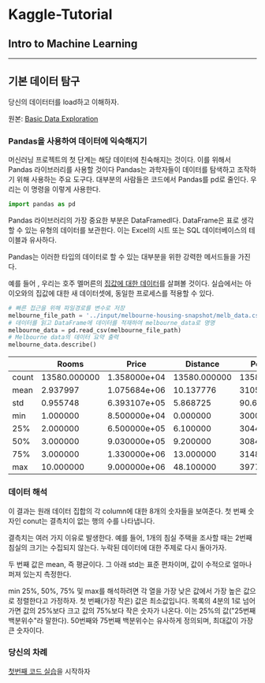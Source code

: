 # Kaggle-Tutorial

## Intro to Machine Learning

---

## 기본 데이터 탐구

당신의 데이터터를 load하고 이해하자.

원본: [Basic Data Exploration](https://www.kaggle.com/dansbecker/basic-data-exploration)

### Pandas을 사용하여 데이터에 익숙해지기

머신러닝 프로젝트의 첫 단계는 해당 데이터에 친숙해지는 것이다.
이를 위해서 Pandas 라이브러리를 사용할 것이다
Pandas는 과학자들이 데이터를 탐색하고 조작하기 위해 사용하는 주요 도구다.
대부분의 사람들은 코드에서 Pandas를 pd로 줄인다. 우리는 이 명령을 이렇게 사용한다.

```python
import pandas as pd
```

Pandas 라이브러리의 가장 중요한 부분은 DataFramedl다.
DataFrame은 표로 생각할 수 있는 유형의 데이터를 보관한다.
이는 Excel의 시트 또는 SQL 데이터베이스의 테이블과 유사하다.

Pandas는 이러한 타입의 데이터로 할 수 있는 대부분을 위한 강력한 메서드들을 가진다.

예를 들어 , 우리는 호주 멜머른의 [집값에 대한 데이터](https://www.kaggle.com/dansbecker/melbourne-housing-snapshot)를 살펴볼 것이다.
실습에서는 아이오와의 집값에 대한 새 데이터셋에, 동일한 프로세스를 적용할 수 있다.

```python
# 빠른 접근을 위해 파일경로를 변수로 저장
melbourne_file_path = '../input/melbourne-housing-snapshot/melb_data.csv'
# 데이터를 읽고 DataFrame에 데이터를 적재하여 melbourne_data로 명명
melbourne_data = pd.read_csv(melbourne_file_path) 
# Melbourne data의 데이터 요약 출력
melbourne_data.describe()
```

|       | Rooms        | Price        | Distance     | Postcode     | Bedroom2     | Bathroom     | Car          | Landsize      | BuildingArea | YearBuilt   | Lattitude    | Longtitude   | Propertycount |
|-------|--------------|--------------|--------------|--------------|--------------|--------------|--------------|---------------|--------------|-------------|--------------|--------------|---------------|
| count | 13580.000000 | 1.358000e+04 | 13580.000000 | 13580.000000 | 13580.000000 | 13580.000000 | 13518.000000 | 13580.000000  | 7130.000000  | 8205.000000 | 13580.000000 | 13580.000000 | 13580.000000  |
| mean  | 2.937997     | 1.075684e+06 | 10.137776    | 3105.301915  | 2.914728     | 1.534242     | 1.610075     | 558.416127    | 151.967650   | 1964.684217 | -37.809203   | 144.995216   | 7454.417378   |
| std   | 0.955748     | 6.393107e+05 | 5.868725     | 90.676964    | 0.965921     | 0.691712     | 0.962634     | 3990.669241   | 541.014538   | 37.273762   | 0.079260     | 0.103916     | 4378.581772   |
| min   | 1.000000     | 8.500000e+04 | 0.000000     | 3000.000000  | 0.000000     | 0.000000     | 0.000000     | 0.000000      | 0.000000     | 1196.000000 | -38.182550   | 144.431810   | 249.000000    |
| 25%   | 2.000000     | 6.500000e+05 | 6.100000     | 3044.000000  | 2.000000     | 1.000000     | 1.000000     | 177.000000    | 93.000000    | 1940.000000 | -37.856822   | 144.929600   | 4380.000000   |
| 50%   | 3.000000     | 9.030000e+05 | 9.200000     | 3084.000000  | 3.000000     | 1.000000     | 2.000000     | 440.000000    | 126.000000   | 1970.000000 | -37.802355   | 145.000100   | 6555.000000   |
| 75%   | 3.000000     | 1.330000e+06 | 13.000000    | 3148.000000  | 3.000000     | 2.000000     | 2.000000     | 651.000000    | 174.000000   | 1999.000000 | -37.756400   | 145.058305   | 10331.000000  |
| max   | 10.000000    | 9.000000e+06 | 48.100000    | 3977.000000  | 20.000000    | 8.000000     | 10.000000    | 433014.000000 | 44515.000000 | 2018.000000 | -37.408530   | 145.526350   | 21650.000000  |

### 데이터 해석

이 결과는 원래 데이터 집합의 각 column에 대한 8개의 숫자들을 보여준다.
첫 번째 숫자인 conut는 결측치이 없는 행의 수를 나타냅니다.

결측치는 여러 가지 이유로 발생한다.
예를 들어, 1개의 침실 주택을 조사할 때는 2번째 침실의 크기는 수집되지 않는다.
누락된 데이터에 대한 주제로 다시 돌아가자.

두 번째 값은 mean, 즉 평균이다. 그 아래 std는 표준 편차이며, 값이 수적으로 얼마나 퍼져 있는지 측정한다.

min 25%, 50%, 75% 및 max를 해석하려면 각 열을 가장 낮은 값에서 가장 높은 값으로 정렬한다고 가정하자.
첫 번째(가장 작은) 값은 최소값입니다.
목록의 4분의 1로 넘어가면 값의 25%보다 크고 값의 75%보다 작은 숫자가 나온다.
이는 25%의 값("25번째 백분위수"라 말한다).
50번째와 75번째 백분위수는 유사하게 정의되며, 최대값이 가장 큰 숫자이다.

### 당신의 차례

[첫번째 코드 실습](exercise-explore-your-data.ipynb)을 시작하자

